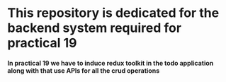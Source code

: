 # This repository is dedicated for the backend system required for practical 19
#### In practical 19 we have to induce redux toolkit in the todo application along with that use APIs for all the crud operations
